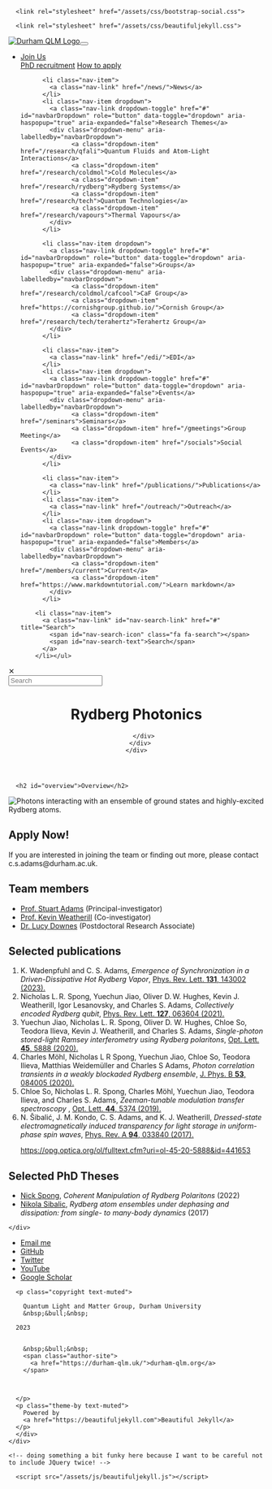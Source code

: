 <!DOCTYPE html>
<html lang="en">
<!-- Beautiful Jekyll 5.0.0 | Copyright Dean Attali 2020 -->
<head>
  <meta charset="utf-8">
  <meta name="viewport" content="width=device-width, initial-scale=1, shrink-to-fit=no">

  

  

  <title>Rydberg photonics</title>

  
  <meta name="author" content="Quantum Light and Matter Group, Durham University">
  

  <meta name="description" content="## Overview ![Photons interacting with an ensemble of ground states and highly-excited Rydberg atoms.](/research/rydberg/photonics/img/RydbergPolaritons.png) ## Apply Now! If you are interested in joining the team or finding out more, please contact c.s.adams@durham.ac.uk. ## Team members - [Prof. Stuart Adams](https://www.durham.ac.uk/staff/c-s-adams/) (Principal investigator) -   [Prof. Kevin Weatherill](https://www.durham.ac.uk/staff/k-j-weatherill/)(Co-investigator) - [Dr. Lucy Downes](https://www.durham.ac.uk/staff/lucy-downes/) (Postdoctoral Research Associate)...">

  

  

  
  <link rel="alternate" type="application/rss+xml" title="Durham QLM" href="https://durham-qlm.uk/feed.xml">
  

  

  

  

  


  
    
      
  <link href="https://stackpath.bootstrapcdn.com/bootstrap/4.4.1/css/bootstrap.min.css" rel="stylesheet" integrity="sha384-Vkoo8x4CGsO3+Hhxv8T/Q5PaXtkKtu6ug5TOeNV6gBiFeWPGFN9MuhOf23Q9Ifjh" crossorigin="anonymous">


    
      
  <link rel="stylesheet" href="https://cdnjs.cloudflare.com/ajax/libs/font-awesome/5.12.1/css/all.min.css">


    
      
  <link rel="stylesheet" href="https://fonts.googleapis.com/css?family=Lora:400,700,400italic,700italic">


    
      
  <link rel="stylesheet" href="https://fonts.googleapis.com/css?family=Open+Sans:300italic,400italic,600italic,700italic,800italic,400,300,600,700,800">


    
  

  
    
      <link rel="stylesheet" href="/assets/css/bootstrap-social.css">
    
      <link rel="stylesheet" href="/assets/css/beautifuljekyll.css">
    
  

  

  
  
  

  

  
  <meta property="og:site_name" content="Durham QLM">
  <meta property="og:title" content="Rydberg photonics">
  <meta property="og:description" content="## Overview ![Photons interacting with an ensemble of ground states and highly-excited Rydberg atoms.](/research/rydberg/photonics/img/RydbergPolaritons.png) ## Apply Now! If you are interested in joining the team or finding out more, please contact c.s.adams@durham.ac.uk. ## Team members - [Prof. Stuart Adams](https://www.durham.ac.uk/staff/c-s-adams/) (Principal investigator) -   [Prof. Kevin Weatherill](https://www.durham.ac.uk/staff/k-j-weatherill/)(Co-investigator) - [Dr. Lucy Downes](https://www.durham.ac.uk/staff/lucy-downes/) (Postdoctoral Research Associate)...">

  

  
  <meta property="og:type" content="website">
  <meta property="og:url" content="https://durham-qlm.uk/research/rydberg/strontium/">
  <link rel="canonical" href="https://durham-qlm.uk/research/rydberg/strontium/">
  

  
  <meta name="twitter:card" content="summary">
  
  <meta name="twitter:site" content="@DurhamQLM">
  <meta name="twitter:creator" content="@DurhamQLM">

  <meta property="twitter:title" content="Rydberg photoncis">
  <meta property="twitter:description" content="## Overview ![Photons interacting with an ensemble of ground states and highly-excited Rydberg atoms.](/research/rydberg/photonics/img/RydbergPolaritons.png) ## Apply Now! If you are interested in joining the team or finding out more, please contact c.s.adams@durham.ac.uk. ## Team members - [Prof. Stuart Adams](https://www.durham.ac.uk/staff/c-s-adams/) (Principal investigator) -   [Prof. Kevin Weatherill](https://www.durham.ac.uk/staff/k-j-weatherill/)(Co-investigator) - [Dr. Lucy Downes](https://www.durham.ac.uk/staff/lucy-downes/) (Postdoctoral Research Associate)...">

  

  


  

  

</head>


<body>

  


  <nav class="navbar navbar-expand-xl navbar-light fixed-top navbar-custom top-nav-regular"><a class="navbar-brand navbar-brand-logo" href="https://durham-qlm.uk/"><img alt="Durham QLM Logo" src="/assets/img/qlm_logo.png"/></a><button class="navbar-toggler" type="button" data-toggle="collapse" data-target="#main-navbar" aria-controls="main-navbar" aria-expanded="false" aria-label="Toggle navigation">
    <span class="navbar-toggler-icon"></span>
  </button>

  <div class="collapse navbar-collapse" id="main-navbar">
    <ul class="navbar-nav ml-auto">
          <li class="nav-item dropdown">
            <a class="nav-link dropdown-toggle" href="#" id="navbarDropdown" role="button" data-toggle="dropdown" aria-haspopup="true" aria-expanded="false">Join Us</a>
            <div class="dropdown-menu" aria-labelledby="navbarDropdown">
                  <a class="dropdown-item" href="/join/phdrecruit">PhD recruitment</a>
                  <a class="dropdown-item" href="/join/howtoapply">How to apply</a>
            </div>
          </li>
        
          <li class="nav-item">
            <a class="nav-link" href="/news/">News</a>
          </li>
          <li class="nav-item dropdown">
            <a class="nav-link dropdown-toggle" href="#" id="navbarDropdown" role="button" data-toggle="dropdown" aria-haspopup="true" aria-expanded="false">Research Themes</a>
            <div class="dropdown-menu" aria-labelledby="navbarDropdown">
                  <a class="dropdown-item" href="/research/qfali">Quantum Fluids and Atom-Light Interactions</a>
                  <a class="dropdown-item" href="/research/coldmol">Cold Molecules</a>
                  <a class="dropdown-item" href="/research/rydberg">Rydberg Systems</a>
                  <a class="dropdown-item" href="/research/tech">Quantum Technologies</a>
                  <a class="dropdown-item" href="/research/vapours">Thermal Vapours</a>
            </div>
          </li>
        
          <li class="nav-item dropdown">
            <a class="nav-link dropdown-toggle" href="#" id="navbarDropdown" role="button" data-toggle="dropdown" aria-haspopup="true" aria-expanded="false">Groups</a>
            <div class="dropdown-menu" aria-labelledby="navbarDropdown">
                  <a class="dropdown-item" href="/research/coldmol/cafcool">CaF Group</a>
                  <a class="dropdown-item" href="https://cornishgroup.github.io/">Cornish Group</a>
                  <a class="dropdown-item" href="/research/tech/terahertz">Terahertz Group</a>
            </div>
          </li>
        
          <li class="nav-item">
            <a class="nav-link" href="/edi/">EDI</a>
          </li>
          <li class="nav-item dropdown">
            <a class="nav-link dropdown-toggle" href="#" id="navbarDropdown" role="button" data-toggle="dropdown" aria-haspopup="true" aria-expanded="false">Events</a>
            <div class="dropdown-menu" aria-labelledby="navbarDropdown">
                  <a class="dropdown-item" href="/seminars">Seminars</a>
                  <a class="dropdown-item" href="/gmeetings">Group Meeting</a>
                  <a class="dropdown-item" href="/socials">Social Events</a>
            </div>
          </li>
        
          <li class="nav-item">
            <a class="nav-link" href="/publications/">Publications</a>
          </li>
          <li class="nav-item">
            <a class="nav-link" href="/outreach/">Outreach</a>
          </li>
          <li class="nav-item dropdown">
            <a class="nav-link dropdown-toggle" href="#" id="navbarDropdown" role="button" data-toggle="dropdown" aria-haspopup="true" aria-expanded="false">Members</a>
            <div class="dropdown-menu" aria-labelledby="navbarDropdown">
                  <a class="dropdown-item" href="/members/current">Current</a>
                  <a class="dropdown-item" href="https://www.markdowntutorial.com/">Learn markdown</a>
            </div>
          </li>
        
        <li class="nav-item">
          <a class="nav-link" id="nav-search-link" href="#" title="Search">
            <span id="nav-search-icon" class="fa fa-search"></span>
            <span id="nav-search-text">Search</span>
          </a>
        </li></ul>
  </div>

  

  

</nav>



<div id="beautifuljekyll-search-overlay">

  <div id="nav-search-exit" title="Exit search">✕</div>
  <input type="text" id="nav-search-input" placeholder="Search">
  <ul id="search-results-container"></ul>
  
  <script src="https://unpkg.com/simple-jekyll-search@latest/dest/simple-jekyll-search.min.js"></script>
  <script>
    var searchjson = '[ \
       \
        { \
          "title"    : "Test post", \
          "category" : "paper", \
          "url"      : "/2023-04-21-test2/", \
          "date"     : "April 21, 2023" \
        }, \
       \
        { \
          "title"    : "Testing the site!", \
          "category" : "paper", \
          "url"      : "/2023-04-21-test/", \
          "date"     : "April 21, 2023" \
        }, \
       \
        { \
          "title"    : "New paper alert!", \
          "category" : "paper", \
          "url"      : "/2022-06-26-test2/", \
          "date"     : "June 26, 2022" \
        }, \
       \
       \
        { \
          "title"    : "Quantum Annealing Experiments", \
          "category" : "page", \
          "url"      : "/research/quantcomp/Annealing/", \
          "date"     : "January 1, 1970" \
        }, \
       \
        { \
          "title"    : "QLM seminars, Michaelmas term", \
          "category" : "page", \
          "url"      : "/events/seminars/abstracts/2023%20Michaelmas/Jongseok%20Lim/", \
          "date"     : "January 1, 1970" \
        }, \
       \
        { \
          "title"    : "QLM seminars, Michaelmas term", \
          "category" : "page", \
          "url"      : "/events/seminars/abstracts/2023%20Michaelmas/Jutta%20Toscano/", \
          "date"     : "January 1, 1970" \
        }, \
       \
        { \
          "title"    : "QLM seminars, Michaelmas term", \
          "category" : "page", \
          "url"      : "/events/seminars/abstracts/2023%20Michaelmas/Michael%20Vanner/", \
          "date"     : "January 1, 1970" \
        }, \
       \
        { \
          "title"    : "QLM seminars, Michaelmas term", \
          "category" : "page", \
          "url"      : "/events/seminars/abstracts/2023%20Michaelmas/Stuart%20Adams/", \
          "date"     : "January 1, 1970" \
        }, \
       \
        { \
          "title"    : "Join QLM", \
          "category" : "page", \
          "url"      : "/join/availablephd/", \
          "date"     : "January 1, 1970" \
        }, \
       \
        { \
          "title"    : "Dilute beyond mean-field quantum fluids", \
          "category" : "page", \
          "url"      : "/research/qfali/beyond/", \
          "date"     : "January 1, 1970" \
        }, \
       \
        { \
          "title"    : "THz Sensing and Imaging", \
          "category" : "page", \
          "url"      : "/research/tech/breath/", \
          "date"     : "January 1, 1970" \
        }, \
       \
        { \
          "title"    : "Laser cooling CaF molecules", \
          "category" : "page", \
          "url"      : "/research/coldmol/cafcool/", \
          "date"     : "January 1, 1970" \
        }, \
       \
        { \
          "title"    : "Atomic properties calculations", \
          "category" : "page", \
          "url"      : "/research/vapours/calcs/", \
          "date"     : "January 1, 1970" \
        }, \
       \
        { \
          "title"    : "Cold Molecules", \
          "category" : "page", \
          "url"      : "/research/coldmol/", \
          "date"     : "January 1, 1970" \
        }, \
       \
        { \
          "title"    : "Exploring ultracold molecular collisions", \
          "category" : "page", \
          "url"      : "/research/coldmol/collisions/", \
          "date"     : "January 1, 1970" \
        }, \
       \
        { \
          "title"    : "Continuous-time quantum computing", \
          "category" : "page", \
          "url"      : "/research/quantcomp/continuous/", \
          "date"     : "January 1, 1970" \
        }, \
       \
        { \
          "title"    : "Structured Quantum Devices", \
          "category" : "page", \
          "url"      : "/research/quantcomp/devices/", \
          "date"     : "January 1, 1970" \
        }, \
       \
        { \
          "title"    : "EDI at QLM", \
          "category" : "page", \
          "url"      : "/edi/", \
          "date"     : "January 1, 1970" \
        }, \
       \
        { \
          "title"    : "Elecsus", \
          "category" : "page", \
          "url"      : "/research/vapours/elecsus/", \
          "date"     : "January 1, 1970" \
        }, \
       \
        { \
          "title"    : "Digital quantum computing &amp; quantum error correction", \
          "category" : "page", \
          "url"      : "/research/quantcomp/errorcorrect/", \
          "date"     : "January 1, 1970" \
        }, \
       \
        { \
          "title"    : "Rydberg Excitons", \
          "category" : "page", \
          "url"      : "/research/rydberg/excitons/", \
          "date"     : "January 1, 1970" \
        }, \
       \
        { \
          "title"    : "QLM Group Meetings", \
          "category" : "page", \
          "url"      : "/gmeetings/", \
          "date"     : "January 1, 1970" \
        }, \
       \
        { \
          "title"    : "PhD opportunities", \
          "category" : "page", \
          "url"      : "/join/howtoapply/", \
          "date"     : "January 1, 1970" \
        }, \
       \
        { \
          "title"    : "Hybrid Quantum Annealing", \
          "category" : "page", \
          "url"      : "/research/quantcomp/hybrid/", \
          "date"     : "January 1, 1970" \
        }, \
       \
        { \
          "title"    : "Welcome to Durham QLM", \
          "category" : "page", \
          "url"      : "/", \
          "date"     : "January 1, 1970" \
        }, \
       \
        { \
          "title"    : "Atoms, Lasers and Magnets", \
          "category" : "page", \
          "url"      : "/research/vapours/magnets/", \
          "date"     : "January 1, 1970" \
        }, \
       \
        { \
          "title"    : "Nano Cells", \
          "category" : "page", \
          "url"      : "/research/vapours/nanocell/", \
          "date"     : "January 1, 1970" \
        }, \
       \
        { \
          "title"    : "Nanotomics", \
          "category" : "page", \
          "url"      : "/research/rydberg/nanotomics/", \
          "date"     : "January 1, 1970" \
        }, \
       \
        { \
          "title"    : "QLM News", \
          "category" : "page", \
          "url"      : "/news/", \
          "date"     : "January 1, 1970" \
        }, \
       \
        { \
          "title"    : "Quantum Optics in Atomic Vapours", \
          "category" : "page", \
          "url"      : "/research/vapours/optics/", \
          "date"     : "January 1, 1970" \
        }, \
       \
        { \
          "title"    : "Quantum Optics in Atomic Vapours", \
          "category" : "page", \
          "url"      : "/research/vapours/optics_expt/", \
          "date"     : "January 1, 1970" \
        }, \
       \
        { \
          "title"    : "Outreach", \
          "category" : "page", \
          "url"      : "/outreach/", \
          "date"     : "January 1, 1970" \
        }, \
       \
        { \
          "title"    : "Join QLM", \
          "category" : "page", \
          "url"      : "/join/phdrecruit/", \
          "date"     : "January 1, 1970" \
        }, \
       \
        { \
          "title"    : "Rydberg Photonics", \
          "category" : "page", \
          "url"      : "/research/rydberg/photonics/", \
          "date"     : "January 1, 1970" \
        }, \
       \
        { \
          "title"    : "Publications", \
          "category" : "page", \
          "url"      : "/publications/", \
          "date"     : "January 1, 1970" \
        }, \
       \
        { \
          "title"    : "Quantum Fluids and Atom-Light Interactions", \
          "category" : "page", \
          "url"      : "/research/qfali/", \
          "date"     : "January 1, 1970" \
        }, \
       \
        { \
          "title"    : "Quantum Computing", \
          "category" : "page", \
          "url"      : "/research/quantcomp/", \
          "date"     : "January 1, 1970" \
        }, \
       \
        { \
          "title"    : "Rydberg Systems", \
          "category" : "page", \
          "url"      : "/research/rydberg/", \
          "date"     : "January 1, 1970" \
        }, \
       \
        { \
          "title"    : "QLM member", \
          "category" : "page", \
          "url"      : "/members/current/saw/", \
          "date"     : "January 1, 1970" \
        }, \
       \
        { \
          "title"    : "Solar filters", \
          "category" : "page", \
          "url"      : "/research/vapours/solar/", \
          "date"     : "January 1, 1970" \
        }, \
       \
        { \
          "title"    : "Strontium Quantum Clock", \
          "category" : "page", \
          "url"      : "/research/rydberg/strontium/", \
          "date"     : "January 1, 1970" \
        }, \
       \
        { \
          "title"    : "Structured Quantum Devices", \
          "category" : "page", \
          "url"      : "/research/tech/structured/", \
          "date"     : "January 1, 1970" \
        }, \
       \
        { \
          "title"    : "Tag Index", \
          "category" : "page", \
          "url"      : "/tags/", \
          "date"     : "January 1, 1970" \
        }, \
       \
        { \
          "title"    : "Quantum Technologies", \
          "category" : "page", \
          "url"      : "/research/tech/", \
          "date"     : "January 1, 1970" \
        }, \
       \
        { \
          "title"    : "Terahertz Group", \
          "category" : "page", \
          "url"      : "/research/tech/terahertz/", \
          "date"     : "January 1, 1970" \
        }, \
       \
        { \
          "title"    : "Quantum Fluids and Atom-Light Interactions", \
          "category" : "page", \
          "url"      : "/research/qfali/theory/", \
          "date"     : "January 1, 1970" \
        }, \
       \
        { \
          "title"    : "Thermal Rydberg Atoms", \
          "category" : "page", \
          "url"      : "/research/vapours/thermal_ryd/", \
          "date"     : "January 1, 1970" \
        }, \
       \
        { \
          "title"    : "Thermal Vapours", \
          "category" : "page", \
          "url"      : "/research/vapours/", \
          "date"     : "January 1, 1970" \
        }, \
       \
        { \
          "title"    : "QLM seminars, Michaelmas term", \
          "category" : "page", \
          "url"      : "/events/seminars/abstracts/2023%20Michaelmas/Amita%20Deb/", \
          "date"     : "January 1, 1970" \
        }, \
       \
        { \
          "title"    : "QLM seminars, Michaelmas term", \
          "category" : "page", \
          "url"      : "/events/seminars/abstracts/2023%20Michaelmas/Felipe%20Herrera/", \
          "date"     : "January 1, 1970" \
        }, \
       \
        { \
          "title"    : "QLM seminars, Michaelmas term", \
          "category" : "page", \
          "url"      : "/events/seminars/abstracts/2023%20Michaelmas/Kai%20Voges/", \
          "date"     : "January 1, 1970" \
        }, \
       \
        { \
          "title"    : "QLM seminars, Michaelmas term", \
          "category" : "page", \
          "url"      : "/events/seminars/abstracts/2023%20Michaelmas/Luke%20Caldwell/", \
          "date"     : "January 1, 1970" \
        }, \
       \
        { \
          "title"    : "", \
          "category" : "page", \
          "url"      : "/join/currentstudings/", \
          "date"     : "January 1, 1970" \
        }, \
       \
        { \
          "title"    : "", \
          "category" : "page", \
          "url"      : "/join/phdfunding/", \
          "date"     : "January 1, 1970" \
        }, \
       \
        { \
          "title"    : "Members", \
          "category" : "page", \
          "url"      : "/members/current/", \
          "date"     : "January 1, 1970" \
        }, \
       \
        { \
          "title"    : "QLM Seminars", \
          "category" : "page", \
          "url"      : "/seminars/", \
          "date"     : "January 1, 1970" \
        }, \
       \
        { \
          "title"    : "QLM Socials", \
          "category" : "page", \
          "url"      : "/socials/", \
          "date"     : "January 1, 1970" \
        } \
       \
    ]';
    searchjson = JSON.parse(searchjson);

    var sjs = SimpleJekyllSearch({
      searchInput: document.getElementById('nav-search-input'),
      resultsContainer: document.getElementById('search-results-container'),
      json: searchjson
    });
  </script>
</div>





  <!-- TODO this file has become a mess, refactor it -->







<header class="header-section ">

<div class="intro-header no-img">
  <div class="container-md">
    <div class="row">
      <div class="col-xl-8 offset-xl-2 col-lg-10 offset-lg-1">
        <div class="page-heading">
          <h1>Rydberg Photonics</h1>
          

          
        </div>
      </div>
    </div>
  </div>
</div>
</header>





<div class=" container-md " role="main">
  <div class="row">
    <div class=" col-xl-8 offset-xl-2 col-lg-10 offset-lg-1 ">
      

      <h2 id="overview">Overview</h2>
<p><img src="/research/rydberg/photonics/img/RydbergPolaritons.png" alt="Photons interacting with an ensemble of ground states and highly-excited Rydberg atoms." /></p>

<h2 id="apply-now">Apply Now!</h2>
<p>If you are interested in joining the team or finding out more, please contact c.s.adams@durham.ac.uk.</p>

<h2 id="team-members">Team members</h2>

<ul>
  <li><a href="https://www.durham.ac.uk/staff/c-s-adams/">Prof. Stuart Adams</a> (Principal-investigator)</li>
  <li><a href="https://www.durham.ac.uk/staff/k-j-weatherill/">Prof. Kevin Weatherill</a> (Co-investigator)</li>
  <li><a href="https://www.durham.ac.uk/staff/lucy-downes/">Dr. Lucy Downes</a> (Postdoctoral Research Associate)</li>
</ul>

<h2 id="selected-publications">Selected publications</h2>
<ol>
<li>K. Wadenpfuhl and C. S. Adams, <em>Emergence of Synchronization in a Driven-Dissipative Hot Rydberg Vapor</em>, <a href="https://journals.aps.org/prl/abstract/10.1103/PhysRevLett.131.143002">Phys. Rev. Lett. <strong>131</strong>, 143002 (2023).</a></li>
<li>Nicholas L. R. Spong, Yuechun Jiao, Oliver D. W. Hughes, Kevin J. Weatherill, Igor Lesanovsky, and Charles S. Adams, <em>Collectively encoded Rydberg qubit</em>, <a href="https://journals.aps.org/prl/abstract/10.1103/PhysRevLett.127.063604">Phys. Rev. Lett. <strong>127</strong>, 063604 (2021).</a></li>
<li>Yuechun Jiao, Nicholas L. R. Spong, Oliver D. W. Hughes, Chloe So, Teodora Ilieva, Kevin J. Weatherill, and Charles S. Adams, <em>Single-photon stored-light Ramsey interferometry using Rydberg polaritons</em>, <a href="https://opg.optica.org/ol/fulltext.cfm?uri=ol-45-20-5888&id=441653">Opt. Lett. <strong>45</strong>, 5888 (2020).</a></li>
<li>Charles Möhl, Nicholas L R Spong, Yuechun Jiao, Chloe So, Teodora Ilieva, Matthias Weidemüller and Charles S Adams, <em>Photon correlation transients in a weakly blockaded Rydberg ensemble</em>, <a href="https://iopscience.iop.org/article/10.1088/1361-6455/ab728f/meta">J. Phys. B <strong>53</strong>, 084005 (2020).</a></li>
<li>Chloe So, Nicholas L. R. Spong, Charles Möhl, Yuechun Jiao, Teodora Ilieva, and Charles S. Adams, <em>Zeeman-tunable modulation transfer spectroscopy </em>, <a href="https://opg.optica.org/ol/fulltext.cfm?uri=ol-44-21-5374&id=422695">Opt. Lett. <strong>44</strong>, 5374 (2019).</a></li>
<li>N. Šibalić, J. M. Kondo, C. S. Adams, and K. J. Weatherill, <em>Dressed-state electromagnetically induced transparency for light storage in uniform-phase spin waves</em>, <a href="https://journals.aps.org/pra/abstract/10.1103/PhysRevA.94.033840">Phys. Rev. A <strong>94</strong>, 033840 (2017).</a></li>


https://opg.optica.org/ol/fulltext.cfm?uri=ol-45-20-5888&id=441653

</ol>

<h2 id="phd-theses">Selected PhD Theses</h2>
<ul>
  <li><a href="http://etheses.dur.ac.uk/14662/http://etheses.dur.ac.uk/14662/">Nick Spong</a>, <em>Coherent Manipulation of Rydberg Polaritons</em> (2022)</li>
  <li><a href="http://etheses.dur.ac.uk/12224/http://etheses.dur.ac.uk/12224/">Nikola Sibalic</a>, <em>Rydberg atom ensembles under dephasing and dissipation: from single- to many-body dynamics</em> (2017)</li>
</ul>

    

    </div>
  </div>
</div>


  <footer>
  <div class="container-md beautiful-jekyll-footer">
    <div class="row">
      <div class="col-xl-8 offset-xl-2 col-lg-10 offset-lg-1">
      <ul class="list-inline text-center footer-links"><li class="list-inline-item">
    <a href="mailto:durham.qlm@gmail.com" title="Email me">
      <span class="fa-stack fa-lg" aria-hidden="true">
        <i class="fas fa-circle fa-stack-2x"></i>
        <i class="fas fa-envelope fa-stack-1x fa-inverse"></i>
      </span>
      <span class="sr-only">Email me</span>
   </a>
  </li><li class="list-inline-item">
    <a href="https://github.com/durham-qlm" title="GitHub">
      <span class="fa-stack fa-lg" aria-hidden="true">
        <i class="fas fa-circle fa-stack-2x"></i>
        <i class="fab fa-github fa-stack-1x fa-inverse"></i>
      </span>
      <span class="sr-only">GitHub</span>
   </a>
  </li><li class="list-inline-item">
    <a href="https://twitter.com/DurhamQLM" title="Twitter">
      <span class="fa-stack fa-lg" aria-hidden="true">
        <i class="fas fa-circle fa-stack-2x"></i>
        <i class="fab fa-twitter fa-stack-1x fa-inverse"></i>
      </span>
      <span class="sr-only">Twitter</span>
   </a>
  </li><li class="list-inline-item">
    <a href="https://www.youtube.com//channel/UCb9MOi4lcNntMLo15oG8Z7A" title="YouTube">
      <span class="fa-stack fa-lg" aria-hidden="true">
        <i class="fas fa-circle fa-stack-2x"></i>
        <i class="fab fa-youtube fa-stack-1x fa-inverse"></i>
      </span>
      <span class="sr-only">YouTube</span>
   </a>
  </li><li class="list-inline-item">
    <a href="https://scholar.google.com/citations?user=iHJKYjIAAAAJ&hl=en" title="Google Scholar">
      <span class="fa-stack fa-lg" aria-hidden="true">
        <i class="fas fa-circle fa-stack-2x"></i>
        <i class="fa fa-graduation-cap fa-stack-1x fa-inverse"></i>
      </span>
      <span class="sr-only">Google Scholar</span>
    </a>
  </li></ul>

      
      <p class="copyright text-muted">
      
        Quantum Light and Matter Group, Durham University
        &nbsp;&bull;&nbsp;
      
      2023

      
        &nbsp;&bull;&nbsp;
        <span class="author-site">
          <a href="https://durham-qlm.uk/">durham-qlm.org</a>
        </span>
      

      
      </p>
      <p class="theme-by text-muted">
        Powered by
        <a href="https://beautifuljekyll.com">Beautiful Jekyll</a>
      </p>
      </div>
    </div>
  </div>
</footer>


  
  
    
  <script src="https://code.jquery.com/jquery-3.5.1.slim.min.js" integrity="sha256-4+XzXVhsDmqanXGHaHvgh1gMQKX40OUvDEBTu8JcmNs=" crossorigin="anonymous"></script>


  
    
  <script src="https://cdn.jsdelivr.net/npm/popper.js@1.16.0/dist/umd/popper.min.js" integrity="sha384-Q6E9RHvbIyZFJoft+2mJbHaEWldlvI9IOYy5n3zV9zzTtmI3UksdQRVvoxMfooAo" crossorigin="anonymous"></script>


  
    
  <script src="https://stackpath.bootstrapcdn.com/bootstrap/4.4.1/js/bootstrap.min.js" integrity="sha384-wfSDF2E50Y2D1uUdj0O3uMBJnjuUD4Ih7YwaYd1iqfktj0Uod8GCExl3Og8ifwB6" crossorigin="anonymous"></script>




  
    <!-- doing something a bit funky here because I want to be careful not to include JQuery twice! -->
    
      <script src="/assets/js/beautifuljekyll.js"></script>
    
  



</body>
</html>
